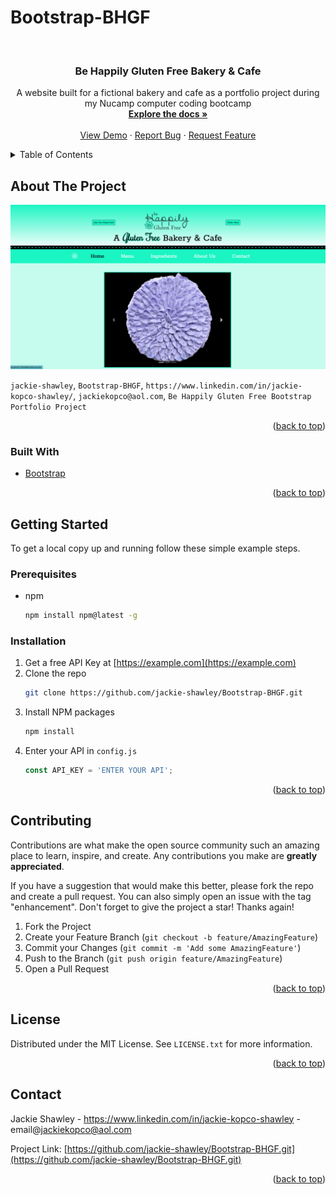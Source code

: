 # Bootstrap-BHGF

<!-- PROJECT LOGO -->
<br />
<div align="center">
  <a href="https://github.com/jackie-shawley/Bootstrap-BHGF.git">
    
  </a>

<h3 align="center">Be Happily Gluten Free Bakery & Cafe</h3>

  <p align="center">
    A website built for a fictional bakery and cafe as a portfolio project during my Nucamp computer coding bootcamp
    <br />
    <a href="https://github.com/jackie-shawley/Bootstrap-BHGF.git"><strong>Explore the docs »</strong></a>
    <br />
    <br />
    <a href="https://github.com/jackie-shawley/Bootstrap-BHGF.git">View Demo</a>
    ·
    <a href="https://github.com/jackie-shawley/Bootstrap-BHGF.git/issues">Report Bug</a>
    ·
    <a href="https://github.com/jackie-shawley/Bootstrap-BHGF.git/issues">Request Feature</a>
  </p>
</div>

<!-- TABLE OF CONTENTS -->
<details>
  <summary>Table of Contents</summary>
  <ol>
    <li>
      <a href="#about-the-project">About The Project</a>
      <ul>
        <li><a href="#built-with">Built With</a></li>
      </ul>
    </li>
    <li>
      <a href="#getting-started">Getting Started</a>
      <ul>
        <li><a href="#prerequisites">Prerequisites</a></li>
        <li><a href="#installation">Installation</a></li>
      </ul>
    </li>
    <li><a href="#contributing">Contributing</a></li>
    <li><a href="#license">License</a></li>
    <li><a href="#contact">Contact</a></li>
    <li><a href="#acknowledgments">Acknowledgments</a></li>
  </ol>
</details

<!-- ABOUT THE PROJECT -->
## About The Project

![Be Happily Gluten Free Screen Shot](/images/homepage_screenshot.png "BHGF Home Page Screen Shot")

`jackie-shawley`, `Bootstrap-BHGF`, `https://www.linkedin.com/in/jackie-kopco-shawley/`, `jackiekopco@aol.com`, `Be Happily Gluten Free Bootstrap Portfolio Project`

<p align="right">(<a href="#top">back to top</a>)</p>



### Built With

* [Bootstrap](https://getbootstrap.com)


<p align="right">(<a href="#top">back to top</a>)</p>



<!-- GETTING STARTED -->
## Getting Started

To get a local copy up and running follow these simple example steps.

### Prerequisites

* npm
  ```sh
  npm install npm@latest -g
  ```

### Installation

1. Get a free API Key at [https://example.com](https://example.com)
2. Clone the repo
   ```sh
   git clone https://github.com/jackie-shawley/Bootstrap-BHGF.git
   ```
3. Install NPM packages
   ```sh
   npm install
   ```
4. Enter your API in `config.js`
   ```js
   const API_KEY = 'ENTER YOUR API';
   ```

<p align="right">(<a href="#top">back to top</a>)</p>



<!-- CONTRIBUTING -->
## Contributing

Contributions are what make the open source community such an amazing place to learn, inspire, and create. Any contributions you make are **greatly appreciated**.

If you have a suggestion that would make this better, please fork the repo and create a pull request. You can also simply open an issue with the tag "enhancement".
Don't forget to give the project a star! Thanks again!

1. Fork the Project
2. Create your Feature Branch (`git checkout -b feature/AmazingFeature`)
3. Commit your Changes (`git commit -m 'Add some AmazingFeature'`)
4. Push to the Branch (`git push origin feature/AmazingFeature`)
5. Open a Pull Request

<p align="right">(<a href="#top">back to top</a>)</p>



<!-- LICENSE -->
## License

Distributed under the MIT License. See `LICENSE.txt` for more information.

<p align="right">(<a href="#top">back to top</a>)</p>



<!-- CONTACT -->
## Contact

Jackie Shawley - https://www.linkedin.com/in/jackie-kopco-shawley - email@jackiekopco@aol.com

Project Link: [https://github.com/jackie-shawley/Bootstrap-BHGF.git](https://github.com/jackie-shawley/Bootstrap-BHGF.git)

<p align="right">(<a href="#top">back to top</a>)</p>


<!-- MARKDOWN LINKS & IMAGES -->
<!-- https://www.markdownguide.org/basic-syntax/#reference-style-links -->
[contributors-shield]: https://img.shields.io/github/contributors/github_username/repo_name.svg?style=for-the-badge
[contributors-url]: https://github.com/github_username/repo_name/graphs/contributors
[forks-shield]: https://img.shields.io/github/forks/github_username/repo_name.svg?style=for-the-badge
[forks-url]: https://github.com/github_username/repo_name/network/members
[stars-shield]: https://img.shields.io/github/stars/github_username/repo_name.svg?style=for-the-badge
[stars-url]: https://github.com/github_username/repo_name/stargazers
[issues-shield]: https://img.shields.io/github/issues/github_username/repo_name.svg?style=for-the-badge
[issues-url]: https://github.com/github_username/repo_name/issues
[license-shield]: https://img.shields.io/github/license/github_username/repo_name.svg?style=for-the-badge
[license-url]: https://github.com/github_username/repo_name/blob/master/LICENSE.txt
[linkedin-shield]: https://img.shields.io/badge/-LinkedIn-black.svg?style=for-the-badge&logo=linkedin&colorB=555
[linkedin-url]: https://linkedin.com/in/linkedin_username
[product-screenshot]: images/screenshot.png
